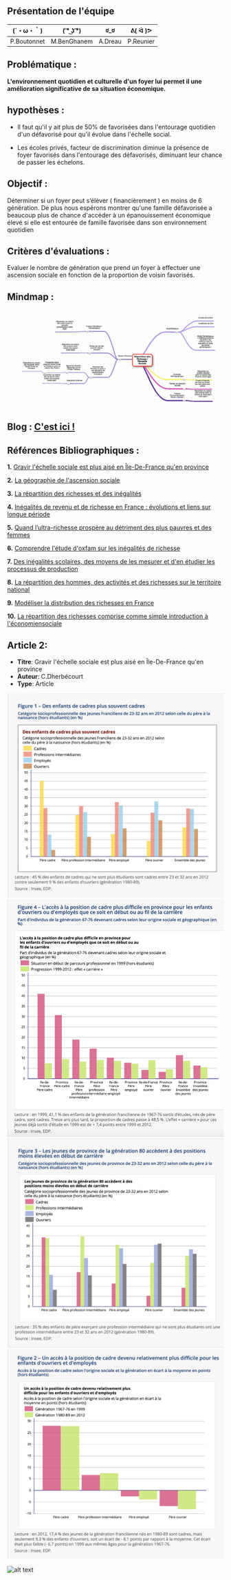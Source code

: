 ## Présentation de l'équipe


|(´・ω・｀)| ( ͡° ͜ʖ ͡°) | ಠ_ಠ | ᕕ( ᐛ )ᕗ |
|-----|--|--|--|
|P.Boutonnet |M.BenGhanem| A.Dreau | P.Reunier|




## Problématique :

**L'environnement quotidien et culturelle d'un foyer lui permet il une amélioration significative de sa situation économique.**

## hypothèses :

- Il faut qu'il y ait plus de 50% de favorisées dans l'entourage quotidien d'un défavorisé pour qu'il évolue dans l'échelle social.

- Les écoles privés, facteur de discrimination diminue la présence de foyer favorisés dans l'entourage des défavorisés, diminuant leur chance de passer les échelons.

## Objectif :

Déterminer si un foyer peut s’élèver ( financièrement ) en moins de 6 génération. De plus nous espérons montrer qu'une famille défavorisée a beaucoup plus de chance d'accéder à un épanouissement économique élevé si elle est entourée de famille favorisée dans son environnement quotidien

## Critères d'évaluations :

Evaluer le nombre de génération que prend un foyer à effectuer une ascension sociale en fonction de la proportion de voisin favorisés.

## Mindmap :

![alt text](https://raw.githubusercontent.com/ARE2020-G10G11/Richesse/master/mindmap.png)

## Blog : <a href="blog.html"> C'est ici ! </a>


## Références Bibliographiques :

**1.** [Gravir l'échelle sociale est plus aisé en Île-De-France qu'en province](https://www.insee.fr/fr/statistiques/2529731#documentation)

**2.** [La géographie de l'ascension sociale](https://www.strategie.gouv.fr/publications/geographie-de-lascension-sociale)

**3.** [La répartition des richesses et des inégalités](https://blogs.mediapart.fr/edition/le-travail-en-question/article/260918/la-repartition-des-richesses-et-des-inegalites-pour-les-nuls-comme-moi)

**4.** [Inégalités de revenu et de richesse en France : évolutions et liens sur longue période](https://www.insee.fr/fr/statistiques/4253029?sommaire=4253159)
 
**5.** [Quand l’ultra-richesse prospère au détriment des plus pauvres et des femmes](https://www.oxfamfrance.org/rapports/celles-qui-comptent/)
 
**6.** [Comprendre l'étude d'oxfam sur les inégalités de richesse](https://www.lemonde.fr/les-decodeurs/article/2018/01/23/comprendre-l-etude-d-oxfam-sur-les-inegalites-de-richesse_5245843_4355770.html)
 
**7.** [Des inégalités scolaires, des moyens de les mesurer et d'en étudier les processus de production](https://www.cairn.info/revue-le-francais-aujourd-hui-2013-4-page-9.htm)
 
**8.** [La répartition des hommes, des activités et des richesses sur le territoire national](https://www.persee.fr/doc/ecoru_0013-0559_1995_num_225_1_4702)
 
**9.** [Modéliser la distribution des richesses en France](https://www.jstor.org/stable/20079155?seq=1)
 
**10.** [La répartition des richesses comprise comme simple introduction à l'économiensociale](https://www.jstor.org/stable/40895014?seq=1)

## Article 2:

- **Titre**: Gravir l'échelle sociale est plus aisé en Île-De-France qu'en province
- **Auteur**: C.Dherbécourt
- **Type**: Article 

![alt text](https://raw.githubusercontent.com/ARE2020-G10G11/Richesse/master/articleun.png)
![alt text](https://raw.githubusercontent.com/ARE2020-G10G11/Richesse/master/articleundeux.png)
![alt text](https://raw.githubusercontent.com/ARE2020-G10G11/Richesse/master/articleuntrois.png)
![alt text](https://raw.githubusercontent.com/ARE2020-G10G11/Richesse/master/articleunquatre.png)


![alt text](https://www.strategie.gouv.fr/sites/strategie.gouv.fr/files/thumbnails/image/infog_ascenseur1.png)
